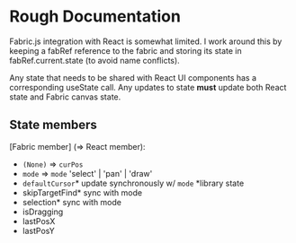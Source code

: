 # Rough Documentation

Fabric.js integration with React is somewhat limited. I work around this by keeping a fabRef reference to the fabric and storing its state in fabRef.current.state (to avoid name conflicts).

Any state that needs to be shared with React UI components has a corresponding useState call. Any updates to state **must** update both React state and Fabric canvas state.

## State members
[Fabric member] (=> React member):
- `(None)` => `curPos`
- `mode` => `mode` 'select' | 'pan' | 'draw'
- `defaultCursor`*  update synchronously w/ `mode` *library state
- skipTargetFind* sync with mode
- selection*    sync with mode
- isDragging
- lastPosX
- lastPosY
